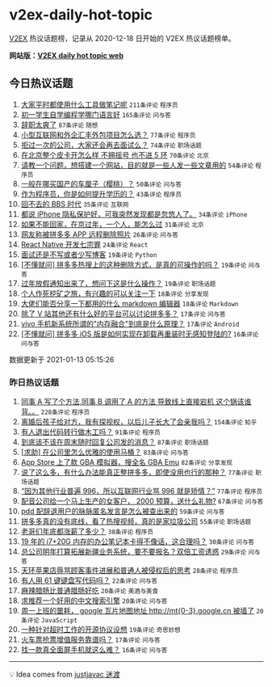 # v2ex-daily-hot-topic

[V2EX](https://www.v2ex.com/) 热议话题榜，记录从 2020-12-18 日开始的 V2EX 热议话题榜单。

**网站版：[V2EX daily hot topic web](https://realleonardo.github.io/v2ex-daily-hot-topic-web/)**

## 今日热议话题

<!-- TODAY BEGIN -->

1. [大家平时都使用什么工具做笔记呢](https://www.v2ex.com/t/744082) `211条评论` `程序员`
1. [初一学生自学编程学哪门语言好](https://www.v2ex.com/t/744073) `165条评论` `问与答`
1. [辞职太爽了](https://www.v2ex.com/t/744290) `87条评论` `随想`
1. [小型互联网和外企汇丰外包项目怎么选？](https://www.v2ex.com/t/744100) `77条评论` `程序员`
1. [拒过一次的公司，大家还会再去面试么？](https://www.v2ex.com/t/744059) `74条评论` `职场话题`
1. [在北京整个皮卡开怎么样 不拥摇号 也不进 5 环](https://www.v2ex.com/t/744063) `70条评论` `北京`
1. [请教一个问题，想搭建一个网站，目的就是一些人发一些文章用的](https://www.v2ex.com/t/744137) `54条评论` `程序员`
1. [一般在哪买国产的车厘子（樱桃）？](https://www.v2ex.com/t/744108) `50条评论` `问与答`
1. [作为程序员，你是如何提升学历的？](https://www.v2ex.com/t/744078) `43条评论` `程序员`
1. [回不去的 BBS 时代](https://www.v2ex.com/t/744338) `35条评论` `互联网`
1. [都说 iPhone 隐私保护好，可我突然发现都是忽悠人了。](https://www.v2ex.com/t/744118) `34条评论` `iPhone`
1. [如果不能回家，在京过年，一个人，能怎么过](https://www.v2ex.com/t/744237) `31条评论` `北京`
1. [网友称被拼多多 APP 远程删除照片](https://www.v2ex.com/t/744241) `26条评论` `问与答`
1. [React Native 开发七宗罪](https://www.v2ex.com/t/744291) `24条评论` `React`
1. [面试还是不写或者少写博客](https://www.v2ex.com/t/744327) `19条评论` `Python`
1. [[不懂就问] 拼多多热搜上的这种删除方式，是真的可操作的吗？](https://www.v2ex.com/t/744294) `19条评论` `问与答`
1. [过年放假通知出来了，想问下这是什么操作？](https://www.v2ex.com/t/744253) `19条评论` `职场话题`
1. [个人作死挖矿之旅，有兴趣的可以关注一下](https://www.v2ex.com/t/744334) `18条评论` `分享发现`
1. [大佬们能否分享一下都用的什么 markdown 编辑器](https://www.v2ex.com/t/744235) `18条评论` `Markdown`
1. [除了 V 站其他还有什么好的平台可以讨论拼多多？](https://www.v2ex.com/t/744106) `17条评论` `问与答`
1. [vivo 手机新系统所谓的"内存融合"到底是什么原理？](https://www.v2ex.com/t/744067) `17条评论` `Android`
1. [[不懂就问] 拼多多 iOS 版是如何实现在卸载再重装时无感知登陆的?](https://www.v2ex.com/t/744330) `16条评论` `问与答`

数据更新于 2021-01-13 05:15:26

<!-- TODAY END -->

### 昨日热议话题

<!-- YESTERDAY BEGIN -->

1. [同事 A 写了个方法,同事 B 调用了 A 的方法 导致线上直接宕机 这个锅该谁背。。](https://www.v2ex.com/t/743718) `228条评论` `程序员`
1. [离婚后孩子给对方，我有探视权，以后儿子长大了会亲我吗？](https://www.v2ex.com/t/743674) `154条评论` `知乎`
1. [有人退出代码转行做木工吗？](https://www.v2ex.com/t/743722) `91条评论` `程序员`
1. [到底该不该在周末随时回复公司发的消息？](https://www.v2ex.com/t/743704) `87条评论` `职场话题`
1. [[求助] 在公司里怎么优雅的使用马桶？](https://www.v2ex.com/t/743690) `83条评论` `问与答`
1. [App Store 上了款 GBA 模拟器，搜全名 GBA Emu](https://www.v2ex.com/t/743827) `82条评论` `分享发现`
1. [说了这么多，有什么办法能真正整拼多多，即使没用也行的那种？](https://www.v2ex.com/t/743837) `77条评论` `职场话题`
1. [“因为其他行业普遍 996，所以互联网行业骂 996 就是矫情？”](https://www.v2ex.com/t/743705) `77条评论` `程序员`
1. [配音公司给一个马上生产的女客户， 2000 预算，送什么礼物?](https://www.v2ex.com/t/743786) `67条评论` `问与答`
1. [pdd 配辞退用户的脉脉匿名发言是怎么被查出来的](https://www.v2ex.com/t/743750) `59条评论` `问与答`
1. [拼多多真的没有底线，看了热搜视频，真的是家垃圾公司](https://www.v2ex.com/t/743677) `55条评论` `职场话题`
1. [老哥们年底都涨薪了多少？](https://www.v2ex.com/t/743937) `38条评论` `程序员`
1. [19 年的 i7+20G 内存的办公笔记本卡得不像话，这合理吗？](https://www.v2ex.com/t/743912) `30条评论` `问与答`
1. [总公司明年打算拓展新疆业务系统，要不要报名？双倍工资诱惑](https://www.v2ex.com/t/743914) `29条评论` `问与答`
1. [天环苹果店辱骂顾客事件进展和普通人被侵权后的思考](https://www.v2ex.com/t/743905) `28条评论` `程序员`
1. [有人用 61 键键盘写代码吗？](https://www.v2ex.com/t/743829) `22条评论` `问与答`
1. [麻辣腊肠比普通腊肠好吃](https://www.v2ex.com/t/743938) `20条评论` `美酒与美食`
1. [求推荐一个好用的中文搜索引擎](https://www.v2ex.com/t/743759) `20条评论` `问与答`
1. [周一上班的噩耗， google 瓦片地图地址 http://mt{0-3}.google.cn 被墙了](https://www.v2ex.com/t/743684) `20条评论` `JavaScript`
1. [一种针对超时工作的开源协议设想](https://www.v2ex.com/t/743776) `19条评论` `奇思妙想`
1. [火车票抢票增值服务靠谱吗？](https://www.v2ex.com/t/743730) `17条评论` `问与答`
1. [找一款真全面屏手机就这么难？](https://www.v2ex.com/t/743877) `16条评论` `问与答`

<!-- YESTERDAY END -->

---

💡 Idea comes from [justjavac 迷渡](https://github.com/justjavac/)
